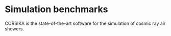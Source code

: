 # Simulation benchmarks

CORSIKA is the state-of-the-art software for the simulation of cosmic ray air showers.

